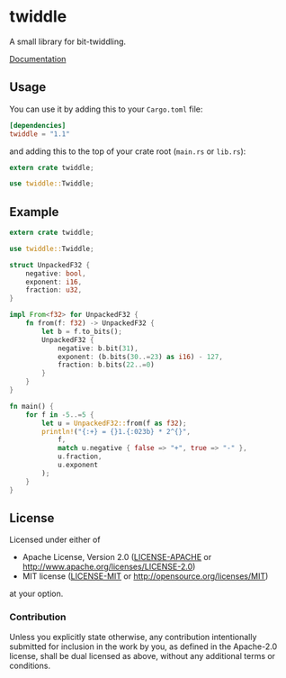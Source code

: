 # twiddle

A small library for bit-twiddling.

[Documentation](https://docs.rs/twiddle)

## Usage

You can use it by adding this to your `Cargo.toml` file:

```toml
[dependencies]
twiddle = "1.1"
```

and adding this to the top of your crate root (`main.rs` or `lib.rs`):

```rust
extern crate twiddle;

use twiddle::Twiddle;
```

## Example

```rust
extern crate twiddle;

use twiddle::Twiddle;

struct UnpackedF32 {
    negative: bool,
    exponent: i16,
    fraction: u32,
}

impl From<f32> for UnpackedF32 {
    fn from(f: f32) -> UnpackedF32 {
        let b = f.to_bits();
        UnpackedF32 {
            negative: b.bit(31),
            exponent: (b.bits(30..=23) as i16) - 127,
            fraction: b.bits(22..=0)
        }
    }
}

fn main() {
    for f in -5..=5 {
        let u = UnpackedF32::from(f as f32);
        println!("{:+} = {}1.{:023b} * 2^{}",
            f,
            match u.negative { false => "+", true => "-" },
            u.fraction,
            u.exponent
        );
    }
}
```

## License

Licensed under either of

 * Apache License, Version 2.0 ([LICENSE-APACHE](LICENSE-APACHE) or http://www.apache.org/licenses/LICENSE-2.0)
 * MIT license ([LICENSE-MIT](LICENSE-MIT) or http://opensource.org/licenses/MIT)

at your option.

### Contribution

Unless you explicitly state otherwise, any contribution intentionally submitted
for inclusion in the work by you, as defined in the Apache-2.0 license, shall be dual licensed as above, without any
additional terms or conditions.
